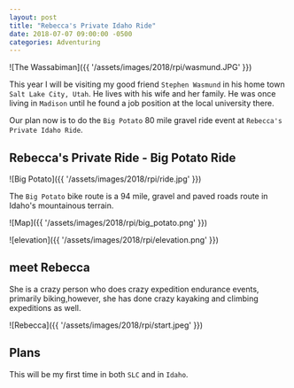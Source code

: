 ```yaml
---
layout: post
title: "Rebecca's Private Idaho Ride"
date: 2018-07-07 09:00:00 -0500
categories: Adventuring 
---
```


![The Wassabiman]({{ '/assets/images/2018/rpi/wasmund.JPG' }})

This year I will be visiting my good friend `Stephen Wasmund` in his home town `Salt Lake City, Utah`. He lives with his wife and her family. He was once living in `Madison` until he found a job position at the local university there. 

Our plan now is to do the `Big Potato` 80 mile gravel ride event at `Rebecca's Private Idaho Ride`. 

## Rebecca's Private Ride - Big Potato Ride

![Big Potato]({{ '/assets/images/2018/rpi/ride.jpg' }})

The `Big Potato` bike route is a 94 mile, gravel and paved roads route in Idaho's mountainous terrain. 

![Map]({{ '/assets/images/2018/rpi/big_potato.png' }})

![elevation]({{ '/assets/images/2018/rpi/elevation.png' }})

## meet Rebecca

She is a crazy person who does crazy expedition endurance events, primarily biking,however, she has done crazy kayaking and climbing expeditions as well. 

![Rebecca]({{ '/assets/images/2018/rpi/start.jpeg' }})

## Plans

This will be my first time in both `SLC` and in `Idaho`. 
